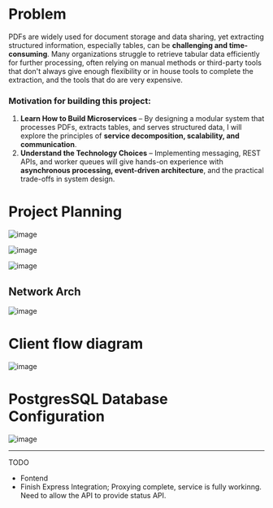 # Problem
PDFs are widely used for document storage and data sharing, yet extracting structured information, especially tables, can be **challenging and time-consuming**. Many organizations struggle to retrieve tabular data efficiently for further processing, often relying on manual methods or third-party tools that don't always give enough flexibility or in house tools to complete the extraction, and the tools that do are very expensive.

### Motivation for building this project:
1. **Learn How to Build Microservices** – By designing a modular system that processes PDFs, extracts tables, and serves structured data, I will explore the principles of **service decomposition, scalability, and communication**.
2. **Understand the Technology Choices** – Implementing messaging, REST APIs, and worker queues will give hands-on experience with **asynchronous processing, event-driven architecture**, and the practical trade-offs in system design.

   
# Project Planning
![image](https://github.com/user-attachments/assets/c16095ed-a0df-4354-b6e8-6b138e5e76c6)

![image](https://github.com/user-attachments/assets/71c252f1-958d-43e5-837f-9a8a253c1d15)

![image](https://github.com/user-attachments/assets/66bb2d82-43d4-4bb3-b074-7aad67935814)

## Network Arch
![image](https://github.com/user-attachments/assets/067c915d-8d19-43a9-aba7-55542f880e85)


# Client flow diagram
![image](https://github.com/user-attachments/assets/e0447144-513f-4db6-b518-a69a4bcafd43)


# PostgresSQL Database Configuration
![image](https://github.com/user-attachments/assets/9fae3b2d-5399-41b7-b326-c933fa200f66)


---
TODO
- Fontend
- Finish Express Integration; Proxying complete, service is fully workinng. Need to allow the API to provide status API.
